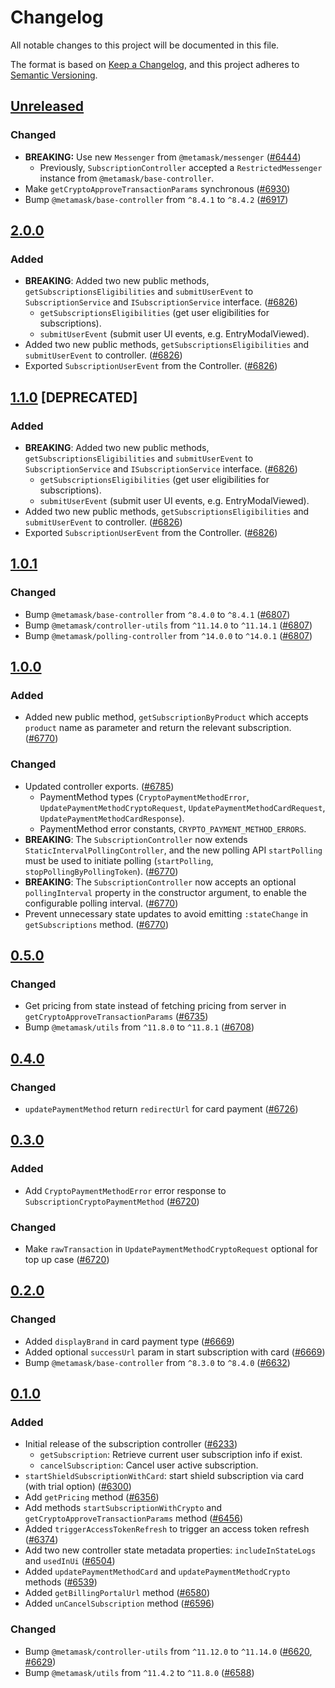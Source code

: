 # Changelog

All notable changes to this project will be documented in this file.

The format is based on [Keep a Changelog](https://keepachangelog.com/en/1.0.0/),
and this project adheres to [Semantic Versioning](https://semver.org/spec/v2.0.0.html).

## [Unreleased]

### Changed

- **BREAKING:** Use new `Messenger` from `@metamask/messenger` ([#6444](https://github.com/MetaMask/core/pull/6444))
  - Previously, `SubscriptionController` accepted a `RestrictedMessenger` instance from `@metamask/base-controller`.
- Make `getCryptoApproveTransactionParams` synchronous ([#6930](https://github.com/MetaMask/core/pull/6930))
- Bump `@metamask/base-controller` from `^8.4.1` to `^8.4.2` ([#6917](https://github.com/MetaMask/core/pull/6917))

## [2.0.0]

### Added

- **BREAKING**: Added two new public methods, `getSubscriptionsEligibilities` and `submitUserEvent` to `SubscriptionService` and `ISubscriptionService` interface. ([#6826](https://github.com/MetaMask/core/pull/6826))
  - `getSubscriptionsEligibilities` (get user eligibilities for subscriptions).
  - `submitUserEvent` (submit user UI events, e.g. EntryModalViewed).
- Added two new public methods, `getSubscriptionsEligibilities` and `submitUserEvent` to controller. ([#6826](https://github.com/MetaMask/core/pull/6826))
- Exported `SubscriptionUserEvent` from the Controller. ([#6826](https://github.com/MetaMask/core/pull/6826))

## [1.1.0] [DEPRECATED]

### Added

- **BREAKING**: Added two new public methods, `getSubscriptionsEligibilities` and `submitUserEvent` to `SubscriptionService` and `ISubscriptionService` interface. ([#6826](https://github.com/MetaMask/core/pull/6826))
  - `getSubscriptionsEligibilities` (get user eligibilities for subscriptions).
  - `submitUserEvent` (submit user UI events, e.g. EntryModalViewed).
- Added two new public methods, `getSubscriptionsEligibilities` and `submitUserEvent` to controller. ([#6826](https://github.com/MetaMask/core/pull/6826))
- Exported `SubscriptionUserEvent` from the Controller. ([#6826](https://github.com/MetaMask/core/pull/6826))

## [1.0.1]

### Changed

- Bump `@metamask/base-controller` from `^8.4.0` to `^8.4.1` ([#6807](https://github.com/MetaMask/core/pull/6807))
- Bump `@metamask/controller-utils` from `^11.14.0` to `^11.14.1` ([#6807](https://github.com/MetaMask/core/pull/6807))
- Bump `@metamask/polling-controller` from `^14.0.0` to `^14.0.1` ([#6807](https://github.com/MetaMask/core/pull/6807))

## [1.0.0]

### Added

- Added new public method, `getSubscriptionByProduct` which accepts `product` name as parameter and return the relevant subscription. ([#6770](https://github.com/MetaMask/core/pull/6770))

### Changed

- Updated controller exports. ([#6785](https://github.com/MetaMask/core/pull/6785))
  - PaymentMethod types (`CryptoPaymentMethodError`, `UpdatePaymentMethodCryptoRequest`, `UpdatePaymentMethodCardRequest`, `UpdatePaymentMethodCardResponse`).
  - PaymentMethod error constants, `CRYPTO_PAYMENT_METHOD_ERRORS`.
- **BREAKING**: The `SubscriptionController` now extends `StaticIntervalPollingController`, and the new polling API `startPolling` must be used to initiate polling (`startPolling`, `stopPollingByPollingToken`). ([#6770](https://github.com/MetaMask/core/pull/6770))
- **BREAKING**: The `SubscriptionController` now accepts an optional `pollingInterval` property in the constructor argument, to enable the configurable polling interval. ([#6770](https://github.com/MetaMask/core/pull/6770))
- Prevent unnecessary state updates to avoid emitting `:stateChange` in `getSubscriptions` method. ([#6770](https://github.com/MetaMask/core/pull/6770))

## [0.5.0]

### Changed

- Get pricing from state instead of fetching pricing from server in `getCryptoApproveTransactionParams` ([#6735](https://github.com/MetaMask/core/pull/6735))
- Bump `@metamask/utils` from `^11.8.0` to `^11.8.1` ([#6708](https://github.com/MetaMask/core/pull/6708))

## [0.4.0]

### Changed

- `updatePaymentMethod` return `redirectUrl` for card payment ([#6726](https://github.com/MetaMask/core/pull/6726))

## [0.3.0]

### Added

- Add `CryptoPaymentMethodError` error response to `SubscriptionCryptoPaymentMethod` ([#6720](https://github.com/MetaMask/core/pull/6720))

### Changed

- Make `rawTransaction` in `UpdatePaymentMethodCryptoRequest` optional for top up case ([#6720](https://github.com/MetaMask/core/pull/6720))

## [0.2.0]

### Changed

- Added `displayBrand` in card payment type ([#6669](https://github.com/MetaMask/core/pull/6669))
- Added optional `successUrl` param in start subscription with card ([#6669](https://github.com/MetaMask/core/pull/6669))
- Bump `@metamask/base-controller` from `^8.3.0` to `^8.4.0` ([#6632](https://github.com/MetaMask/core/pull/6632))

## [0.1.0]

### Added

- Initial release of the subscription controller ([#6233](https://github.com/MetaMask/core/pull/6233))
  - `getSubscription`: Retrieve current user subscription info if exist.
  - `cancelSubscription`: Cancel user active subscription.
- `startShieldSubscriptionWithCard`: start shield subscription via card (with trial option) ([#6300](https://github.com/MetaMask/core/pull/6300))
- Add `getPricing` method ([#6356](https://github.com/MetaMask/core/pull/6356))
- Add methods `startSubscriptionWithCrypto` and `getCryptoApproveTransactionParams` method ([#6456](https://github.com/MetaMask/core/pull/6456))
- Added `triggerAccessTokenRefresh` to trigger an access token refresh ([#6374](https://github.com/MetaMask/core/pull/6374))
- Add two new controller state metadata properties: `includeInStateLogs` and `usedInUi` ([#6504](https://github.com/MetaMask/core/pull/6504))
- Added `updatePaymentMethodCard` and `updatePaymentMethodCrypto` methods ([#6539](https://github.com/MetaMask/core/pull/6539))
- Added `getBillingPortalUrl` method ([#6580](https://github.com/MetaMask/core/pull/6580))
- Added `unCancelSubscription` method ([#6596](https://github.com/MetaMask/core/pull/6596))

### Changed

- Bump `@metamask/controller-utils` from `^11.12.0` to `^11.14.0` ([#6620](https://github.com/MetaMask/core/pull/6620), [#6629](https://github.com/MetaMask/core/pull/6629))
- Bump `@metamask/utils` from `^11.4.2` to `^11.8.0` ([#6588](https://github.com/MetaMask/core/pull/6588))

[Unreleased]: https://github.com/MetaMask/core/compare/@metamask/subscription-controller@2.0.0...HEAD
[2.0.0]: https://github.com/MetaMask/core/compare/@metamask/subscription-controller@1.1.0...@metamask/subscription-controller@2.0.0
[1.1.0]: https://github.com/MetaMask/core/compare/@metamask/subscription-controller@1.0.1...@metamask/subscription-controller@1.1.0
[1.0.1]: https://github.com/MetaMask/core/compare/@metamask/subscription-controller@1.0.0...@metamask/subscription-controller@1.0.1
[1.0.0]: https://github.com/MetaMask/core/compare/@metamask/subscription-controller@0.5.0...@metamask/subscription-controller@1.0.0
[0.5.0]: https://github.com/MetaMask/core/compare/@metamask/subscription-controller@0.4.0...@metamask/subscription-controller@0.5.0
[0.4.0]: https://github.com/MetaMask/core/compare/@metamask/subscription-controller@0.3.0...@metamask/subscription-controller@0.4.0
[0.3.0]: https://github.com/MetaMask/core/compare/@metamask/subscription-controller@0.2.0...@metamask/subscription-controller@0.3.0
[0.2.0]: https://github.com/MetaMask/core/compare/@metamask/subscription-controller@0.1.0...@metamask/subscription-controller@0.2.0
[0.1.0]: https://github.com/MetaMask/core/releases/tag/@metamask/subscription-controller@0.1.0

